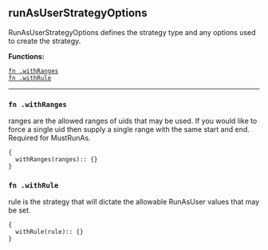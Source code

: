 
## runAsUserStrategyOptions
RunAsUserStrategyOptions defines the strategy type and any options used to create the strategy.

**Functions:**

[`fn .withRanges`](#fn-withranges)  
[`fn .withRule`](#fn-withrule)  

---


### `fn .withRanges`
ranges are the allowed ranges of uids that may be used. If you would like to force a single uid then supply a single range with the same start and end. Required for MustRunAs.
```jsonnet
{
  withRanges(ranges):: {}
}
```

### `fn .withRule`
rule is the strategy that will dictate the allowable RunAsUser values that may be set.
```jsonnet
{
  withRule(rule):: {}
}
```

